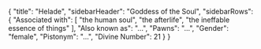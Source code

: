 {
	"title": "Helade",
	"sidebarHeader": "Goddess of the Soul",
	"sidebarRows": {
		"Associated with": [ "the human soul", "the afterlife", "the ineffable essence of things" ],
		"Also known as": "...",
		"Pawns": "...",
		"Gender": "female",
		"Pistonym": "...",
		"Divine Number": 21
	}
}